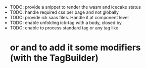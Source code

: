 - TODO: provide a snippet to render the wasm and icecake status  
- TODO: handle required css per page and not globally
- TODO: provide ick saas files. Handle it at component level
- TODO: enable unfolding ick-tag with a body, closed by </ick>
- TODO: enable to process standard tag or any tag like <h1> or <mytip/> and to add it some modifiers (with the TagBuilder)

